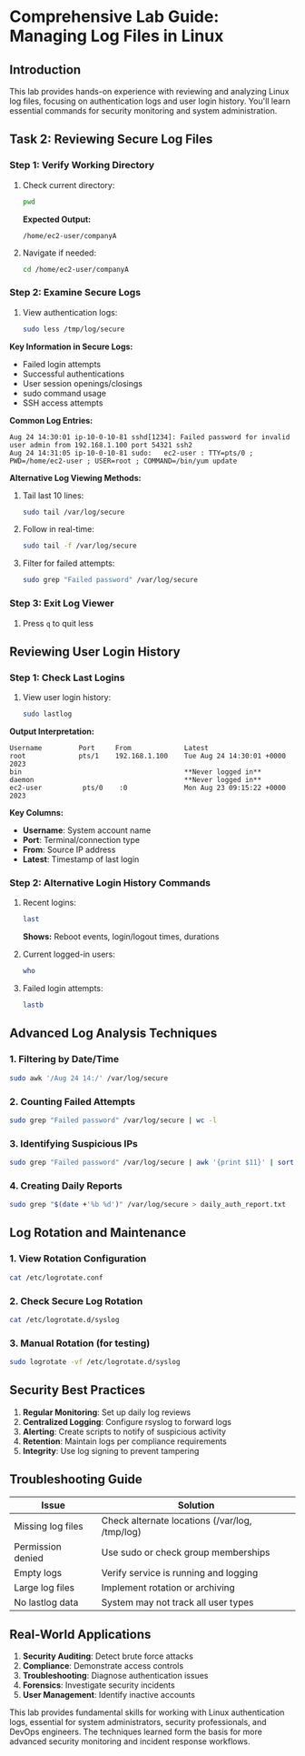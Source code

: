 # Comprehensive Lab Guide: Managing Log Files in Linux

## Introduction
This lab provides hands-on experience with reviewing and analyzing Linux log files, focusing on authentication logs and user login history. You'll learn essential commands for security monitoring and system administration.

## Task 2: Reviewing Secure Log Files

### Step 1: Verify Working Directory
1. Check current directory:
   ```bash
   pwd
   ```
   **Expected Output:**
   ```
   /home/ec2-user/companyA
   ```

2. Navigate if needed:
   ```bash
   cd /home/ec2-user/companyA
   ```

### Step 2: Examine Secure Logs
1. View authentication logs:
   ```bash
   sudo less /tmp/log/secure
   ```

**Key Information in Secure Logs:**
- Failed login attempts
- Successful authentications
- User session openings/closings
- sudo command usage
- SSH access attempts

**Common Log Entries:**
```
Aug 24 14:30:01 ip-10-0-10-81 sshd[1234]: Failed password for invalid user admin from 192.168.1.100 port 54321 ssh2
Aug 24 14:31:05 ip-10-0-10-81 sudo:   ec2-user : TTY=pts/0 ; PWD=/home/ec2-user ; USER=root ; COMMAND=/bin/yum update
```

**Alternative Log Viewing Methods:**
1. Tail last 10 lines:
   ```bash
   sudo tail /var/log/secure
   ```
2. Follow in real-time:
   ```bash
   sudo tail -f /var/log/secure
   ```
3. Filter for failed attempts:
   ```bash
   sudo grep "Failed password" /var/log/secure
   ```

### Step 3: Exit Log Viewer
1. Press `q` to quit less

## Reviewing User Login History

### Step 1: Check Last Logins
1. View user login history:
   ```bash
   sudo lastlog
   ```

**Output Interpretation:**
```
Username         Port     From             Latest
root             pts/1    192.168.1.100    Tue Aug 24 14:30:01 +0000 2023
bin                                        **Never logged in**
daemon                                     **Never logged in**
ec2-user          pts/0    :0              Mon Aug 23 09:15:22 +0000 2023
```

**Key Columns:**
- **Username**: System account name
- **Port**: Terminal/connection type
- **From**: Source IP address
- **Latest**: Timestamp of last login

### Step 2: Alternative Login History Commands
1. Recent logins:
   ```bash
   last
   ```
   **Shows:** Reboot events, login/logout times, durations

2. Current logged-in users:
   ```bash
   who
   ```

3. Failed login attempts:
   ```bash
   lastb
   ```

## Advanced Log Analysis Techniques

### 1. Filtering by Date/Time
```bash
sudo awk '/Aug 24 14:/' /var/log/secure
```

### 2. Counting Failed Attempts
```bash
sudo grep "Failed password" /var/log/secure | wc -l
```

### 3. Identifying Suspicious IPs
```bash
sudo grep "Failed password" /var/log/secure | awk '{print $11}' | sort | uniq -c | sort -nr
```

### 4. Creating Daily Reports
```bash
sudo grep "$(date +'%b %d')" /var/log/secure > daily_auth_report.txt
```

## Log Rotation and Maintenance

### 1. View Rotation Configuration
```bash
cat /etc/logrotate.conf
```

### 2. Check Secure Log Rotation
```bash
cat /etc/logrotate.d/syslog
```

### 3. Manual Rotation (for testing)
```bash
sudo logrotate -vf /etc/logrotate.d/syslog
```

## Security Best Practices

1. **Regular Monitoring**: Set up daily log reviews
2. **Centralized Logging**: Configure rsyslog to forward logs
3. **Alerting**: Create scripts to notify of suspicious activity
4. **Retention**: Maintain logs per compliance requirements
5. **Integrity**: Use log signing to prevent tampering

## Troubleshooting Guide

| Issue | Solution |
|-------|----------|
| Missing log files | Check alternate locations (/var/log, /tmp/log) |
| Permission denied | Use sudo or check group memberships |
| Empty logs | Verify service is running and logging |
| Large log files | Implement rotation or archiving |
| No lastlog data | System may not track all user types |

## Real-World Applications

1. **Security Auditing**: Detect brute force attacks
2. **Compliance**: Demonstrate access controls
3. **Troubleshooting**: Diagnose authentication issues
4. **Forensics**: Investigate security incidents
5. **User Management**: Identify inactive accounts

This lab provides fundamental skills for working with Linux authentication logs, essential for system administrators, security professionals, and DevOps engineers. The techniques learned form the basis for more advanced security monitoring and incident response workflows.